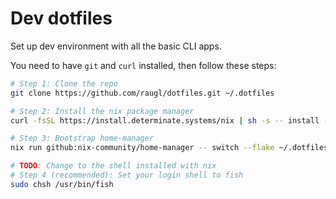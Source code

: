 # Dev dotfiles

Set up dev environment with all the basic CLI apps.

You need to have `git` and `curl` installed, then follow these steps:
```sh
# Step 1: Clone the repo
git clone https://github.com/raugl/dotfiles.git ~/.dotfiles

# Step 2: Install the nix package manager
curl -fsSL https://install.determinate.systems/nix | sh -s -- install --determinate

# Step 3: Bootstrap home-manager
nix run github:nix-community/home-manager -- switch --flake ~/.dotfiles

# TODO: Change to the shell installed with nix
# Step 4 (recommended): Set your login shell to fish
sudo chsh /usr/bin/fish
```
